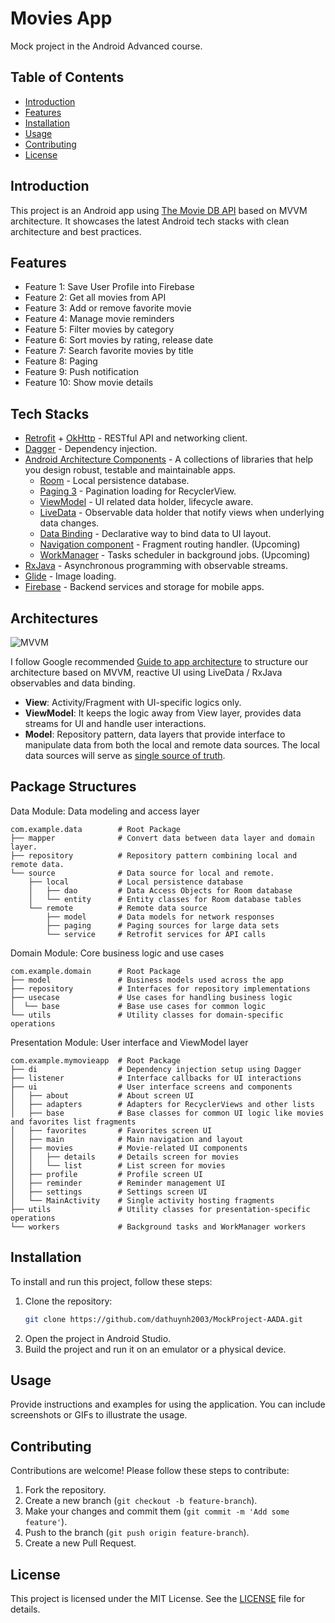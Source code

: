 # Movies App

Mock project in the Android Advanced course.

## Table of Contents

- [Introduction](#introduction)
- [Features](#features)
- [Installation](#installation)
- [Usage](#usage)
- [Contributing](#contributing)
- [License](#license)

## Introduction

This project is an Android app using [The Movie DB API](https://www.themoviedb.org/) based on MVVM architecture. It showcases the latest Android tech stacks with clean architecture and best practices.

## Features

- Feature 1: Save User Profile into Firebase
- Feature 2: Get all movies from API
- Feature 3: Add or remove favorite movie
- Feature 4: Manage movie reminders
- Feature 5: Filter movies by category
- Feature 6: Sort movies by rating, release date
- Feature 7: Search favorite movies by title
- Feature 8: Paging
- Feature 9: Push notification
- Feature 10: Show movie details

## Tech Stacks
* [Retrofit](http://square.github.io/retrofit/) + [OkHttp](http://square.github.io/okhttp/) - RESTful API and networking client.
* [Dagger](https://github.com/google/dagger) - Dependency injection.
* [Android Architecture Components](https://developer.android.com/topic/libraries/architecture) - A collections of libraries that help you design robust, testable and maintainable apps.
    * [Room](https://developer.android.com/training/data-storage/room) - Local persistence database.
    * [Paging 3](https://developer.android.com/topic/libraries/architecture/paging/v3-overview) - Pagination loading for RecyclerView.
    * [ViewModel](https://developer.android.com/reference/androidx/lifecycle/ViewModel) - UI related data holder, lifecycle aware.
    * [LiveData](https://developer.android.com/topic/libraries/architecture/livedata) - Observable data holder that notify views when underlying data changes.
    * [Data Binding](https://developer.android.com/topic/libraries/data-binding) - Declarative way to bind data to UI layout.
    * [Navigation component](https://developer.android.com/guide/navigation) - Fragment routing handler. (Upcoming)
    * [WorkManager](https://developer.android.com/topic/libraries/architecture/workmanager) - Tasks scheduler in background jobs. (Upcoming)
* [RxJava](https://github.com/ReactiveX/RxJava) - Asynchronous programming with observable streams.
* [Glide](https://github.com/bumptech/glide) - Image loading.
* [Firebase](https://firebase.google.com/) - Backend services and storage for mobile apps.

## Architectures

![MVVM](./art/MyMovieApp_Architecture.png)

I follow Google recommended [Guide to app architecture](https://developer.android.com/jetpack/guide) to structure our architecture based on MVVM, reactive UI using LiveData / RxJava observables and data binding.

* **View**: Activity/Fragment with UI-specific logics only.
* **ViewModel**: It keeps the logic away from View layer, provides data streams for UI and handle user interactions.
* **Model**: Repository pattern, data layers that provide interface to manipulate data from both the local and remote data sources. The local data sources will serve as [single source of truth](https://en.wikipedia.org/wiki/Single_source_of_truth).

## Package Structures

Data Module: Data modeling and access layer
```
com.example.data        # Root Package
├── mapper              # Convert data between data layer and domain layer.
├── repository          # Repository pattern combining local and remote data.
└── source              # Data source for local and remote.
    ├── local           # Local persistence database
    │   ├── dao         # Data Access Objects for Room database
    │   └── entity      # Entity classes for Room database tables
    └── remote          # Remote data source
        ├── model       # Data models for network responses
        ├── paging      # Paging sources for large data sets
        └── service     # Retrofit services for API calls
```

Domain Module: Core business logic and use cases
```
com.example.domain      # Root Package
├── model               # Business models used across the app
├── repository          # Interfaces for repository implementations
├── usecase             # Use cases for handling business logic
│  └── base             # Base use cases for common logic
└── utils               # Utility classes for domain-specific operations
```

Presentation Module: User interface and ViewModel layer
```
com.example.mymovieapp  # Root Package
├── di                  # Dependency injection setup using Dagger
├── listener            # Interface callbacks for UI interactions
├── ui                  # User interface screens and components
│   ├── about           # About screen UI
│   ├── adapters        # Adapters for RecyclerViews and other lists
│   ├── base            # Base classes for common UI logic like movies and favorites list fragments
│   ├── favorites       # Favorites screen UI
│   ├── main            # Main navigation and layout
│   ├── movies          # Movie-related UI components
│   │   ├── details     # Details screen for movies
│   │   └── list        # List screen for movies
│   ├── profile         # Profile screen UI
│   ├── reminder        # Reminder management UI
│   ├── settings        # Settings screen UI
│   └── MainActivity    # Single activity hosting fragments
├── utils               # Utility classes for presentation-specific operations
└── workers             # Background tasks and WorkManager workers
```

## Installation

To install and run this project, follow these steps:

1. Clone the repository:
    ```sh
    git clone https://github.com/dathuynh2003/MockProject-AADA.git
    ```
2. Open the project in Android Studio.
3. Build the project and run it on an emulator or a physical device.

## Usage

Provide instructions and examples for using the application. You can include screenshots or GIFs to illustrate the usage.

## Contributing

Contributions are welcome! Please follow these steps to contribute:

1. Fork the repository.
2. Create a new branch (`git checkout -b feature-branch`).
3. Make your changes and commit them (`git commit -m 'Add some feature'`).
4. Push to the branch (`git push origin feature-branch`).
5. Create a new Pull Request.

## License

This project is licensed under the MIT License. See the [LICENSE](LICENSE) file for details.
